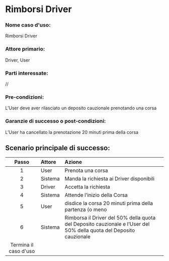 # Rimborsi Driver
### Nome caso d'uso:
Rimborsi Driver
### Attore primario:
Driver, User
### Parti interessate:
//
### Pre-condizioni:
L’User deve aver rilasciato un deposito cauzionale prenotando una corsa
### Garanzie di successo o post-condizioni:
L’User ha cancellato la prenotazione 20 minuti prima della corsa

## Scenario principale di successo:

|         Passo         | Attore  | Azione                                                                                                              |
|:---------------------:|:--------|:--------------------------------------------------------------------------------------------------------------------|
|           1           | User    | Prenota una corsa                                                                                                   |
|           2           | Sistema | Manda la richiesta ai Driver disponibili                                                                            |
|           3           | Driver  | Accetta la richiesta                                                                                                |
|           4           | Sistema | Attende l’inizio della Corsa                                                                                        |
|           5           | User    | disdice la corsa 20 minuti prima della partenza (o meno                                                             |
|           6           | Sistema | Rimborsa il Driver del 50% della quota del Deposito cauzionale e l’User del 50% della quota del Deposito cauzionale | |
 Termina il caso d'uso |